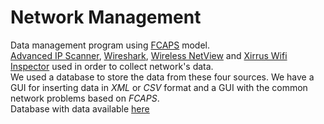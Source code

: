 # Network Management
Data management program using [FCAPS](https://searchnetworking.techtarget.com/definition/FCAPS) model.<br/>
[Advanced IP Scanner](https://www.advanced-ip-scanner.com/gr/), [Wireshark](https://www.wireshark.org/), [Wireless NetView](https://www.nirsoft.net/utils/wireless_network_view.html) and [Xirrus Wifi Inspector](https://www.riverbed.com/gb/products/xirrus/inspector.html) used in order to collect network's data.<br/>
We used a database to store the data from these four sources. We have a GUI for inserting data in *XML* or *CSV* format and a GUI with the common network problems based on *FCAPS*.
<br/> Database with data available [here](https://www.dropbox.com/sh/zlhelu11avzck4g/AACVxSAYUd18w54BwXCHieqAa?dl=0)
